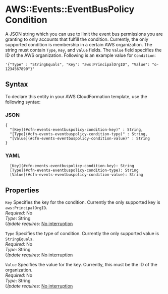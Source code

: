 # AWS::Events::EventBusPolicy Condition<a name="aws-properties-events-eventbuspolicy-condition"></a>

A JSON string which you can use to limit the event bus permissions you are granting to only accounts that fulfill the condition\. Currently, the only supported condition is membership in a certain AWS organization\. The string must contain `Type`, `Key`, and `Value` fields\. The `Value` field specifies the ID of the AWS organization\. Following is an example value for `Condition`:

 `'{"Type" : "StringEquals", "Key": "aws:PrincipalOrgID", "Value": "o-1234567890"}'` 

## Syntax<a name="aws-properties-events-eventbuspolicy-condition-syntax"></a>

To declare this entity in your AWS CloudFormation template, use the following syntax:

### JSON<a name="aws-properties-events-eventbuspolicy-condition-syntax.json"></a>

```
{
  "[Key](#cfn-events-eventbuspolicy-condition-key)" : String,
  "[Type](#cfn-events-eventbuspolicy-condition-type)" : String,
  "[Value](#cfn-events-eventbuspolicy-condition-value)" : String
}
```

### YAML<a name="aws-properties-events-eventbuspolicy-condition-syntax.yaml"></a>

```
  [Key](#cfn-events-eventbuspolicy-condition-key): String
  [Type](#cfn-events-eventbuspolicy-condition-type): String
  [Value](#cfn-events-eventbuspolicy-condition-value): String
```

## Properties<a name="aws-properties-events-eventbuspolicy-condition-properties"></a>

`Key`  <a name="cfn-events-eventbuspolicy-condition-key"></a>
Specifies the key for the condition\. Currently the only supported key is `aws:PrincipalOrgID`\.  
*Required*: No  
*Type*: String  
*Update requires*: [No interruption](https://docs.aws.amazon.com/AWSCloudFormation/latest/UserGuide/using-cfn-updating-stacks-update-behaviors.html#update-no-interrupt)

`Type`  <a name="cfn-events-eventbuspolicy-condition-type"></a>
Specifies the type of condition\. Currently the only supported value is `StringEquals`\.  
*Required*: No  
*Type*: String  
*Update requires*: [No interruption](https://docs.aws.amazon.com/AWSCloudFormation/latest/UserGuide/using-cfn-updating-stacks-update-behaviors.html#update-no-interrupt)

`Value`  <a name="cfn-events-eventbuspolicy-condition-value"></a>
Specifies the value for the key\. Currently, this must be the ID of the organization\.  
*Required*: No  
*Type*: String  
*Update requires*: [No interruption](https://docs.aws.amazon.com/AWSCloudFormation/latest/UserGuide/using-cfn-updating-stacks-update-behaviors.html#update-no-interrupt)